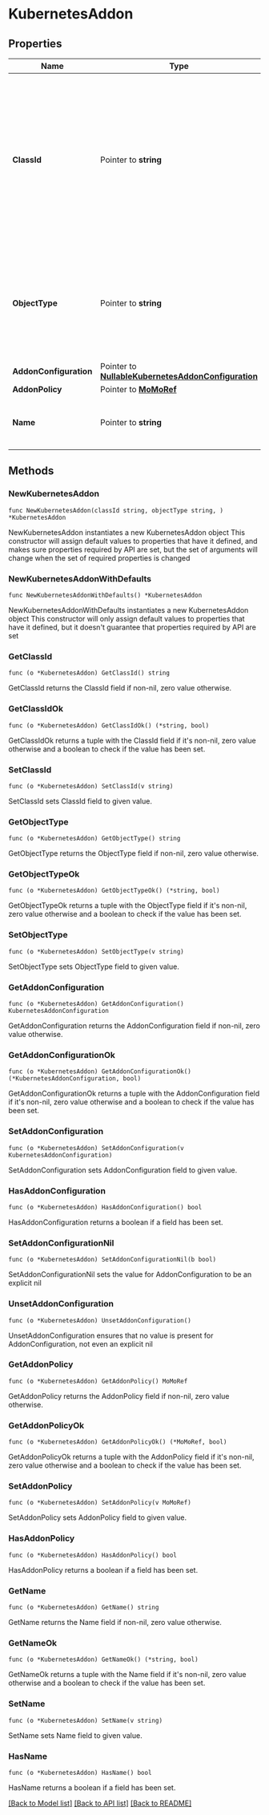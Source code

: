 # KubernetesAddon

## Properties

Name | Type | Description | Notes
------------ | ------------- | ------------- | -------------
**ClassId** | Pointer to **string** | The fully-qualified name of the instantiated, concrete type. This property is used as a discriminator to identify the type of the payload when marshaling and unmarshaling data. | [default to "kubernetes.Addon"]
**ObjectType** | Pointer to **string** | The fully-qualified name of the instantiated, concrete type. The value should be the same as the &#39;ClassId&#39; property. | [default to "kubernetes.Addon"]
**AddonConfiguration** | Pointer to [**NullableKubernetesAddonConfiguration**](KubernetesAddonConfiguration.md) |  | [optional] 
**AddonPolicy** | Pointer to [**MoMoRef**](MoMoRef.md) |  | [optional] 
**Name** | Pointer to **string** | Name of addon to be installed on a Kubernetes cluster. | [optional] 

## Methods

### NewKubernetesAddon

`func NewKubernetesAddon(classId string, objectType string, ) *KubernetesAddon`

NewKubernetesAddon instantiates a new KubernetesAddon object
This constructor will assign default values to properties that have it defined,
and makes sure properties required by API are set, but the set of arguments
will change when the set of required properties is changed

### NewKubernetesAddonWithDefaults

`func NewKubernetesAddonWithDefaults() *KubernetesAddon`

NewKubernetesAddonWithDefaults instantiates a new KubernetesAddon object
This constructor will only assign default values to properties that have it defined,
but it doesn't guarantee that properties required by API are set

### GetClassId

`func (o *KubernetesAddon) GetClassId() string`

GetClassId returns the ClassId field if non-nil, zero value otherwise.

### GetClassIdOk

`func (o *KubernetesAddon) GetClassIdOk() (*string, bool)`

GetClassIdOk returns a tuple with the ClassId field if it's non-nil, zero value otherwise
and a boolean to check if the value has been set.

### SetClassId

`func (o *KubernetesAddon) SetClassId(v string)`

SetClassId sets ClassId field to given value.


### GetObjectType

`func (o *KubernetesAddon) GetObjectType() string`

GetObjectType returns the ObjectType field if non-nil, zero value otherwise.

### GetObjectTypeOk

`func (o *KubernetesAddon) GetObjectTypeOk() (*string, bool)`

GetObjectTypeOk returns a tuple with the ObjectType field if it's non-nil, zero value otherwise
and a boolean to check if the value has been set.

### SetObjectType

`func (o *KubernetesAddon) SetObjectType(v string)`

SetObjectType sets ObjectType field to given value.


### GetAddonConfiguration

`func (o *KubernetesAddon) GetAddonConfiguration() KubernetesAddonConfiguration`

GetAddonConfiguration returns the AddonConfiguration field if non-nil, zero value otherwise.

### GetAddonConfigurationOk

`func (o *KubernetesAddon) GetAddonConfigurationOk() (*KubernetesAddonConfiguration, bool)`

GetAddonConfigurationOk returns a tuple with the AddonConfiguration field if it's non-nil, zero value otherwise
and a boolean to check if the value has been set.

### SetAddonConfiguration

`func (o *KubernetesAddon) SetAddonConfiguration(v KubernetesAddonConfiguration)`

SetAddonConfiguration sets AddonConfiguration field to given value.

### HasAddonConfiguration

`func (o *KubernetesAddon) HasAddonConfiguration() bool`

HasAddonConfiguration returns a boolean if a field has been set.

### SetAddonConfigurationNil

`func (o *KubernetesAddon) SetAddonConfigurationNil(b bool)`

 SetAddonConfigurationNil sets the value for AddonConfiguration to be an explicit nil

### UnsetAddonConfiguration
`func (o *KubernetesAddon) UnsetAddonConfiguration()`

UnsetAddonConfiguration ensures that no value is present for AddonConfiguration, not even an explicit nil
### GetAddonPolicy

`func (o *KubernetesAddon) GetAddonPolicy() MoMoRef`

GetAddonPolicy returns the AddonPolicy field if non-nil, zero value otherwise.

### GetAddonPolicyOk

`func (o *KubernetesAddon) GetAddonPolicyOk() (*MoMoRef, bool)`

GetAddonPolicyOk returns a tuple with the AddonPolicy field if it's non-nil, zero value otherwise
and a boolean to check if the value has been set.

### SetAddonPolicy

`func (o *KubernetesAddon) SetAddonPolicy(v MoMoRef)`

SetAddonPolicy sets AddonPolicy field to given value.

### HasAddonPolicy

`func (o *KubernetesAddon) HasAddonPolicy() bool`

HasAddonPolicy returns a boolean if a field has been set.

### GetName

`func (o *KubernetesAddon) GetName() string`

GetName returns the Name field if non-nil, zero value otherwise.

### GetNameOk

`func (o *KubernetesAddon) GetNameOk() (*string, bool)`

GetNameOk returns a tuple with the Name field if it's non-nil, zero value otherwise
and a boolean to check if the value has been set.

### SetName

`func (o *KubernetesAddon) SetName(v string)`

SetName sets Name field to given value.

### HasName

`func (o *KubernetesAddon) HasName() bool`

HasName returns a boolean if a field has been set.


[[Back to Model list]](../README.md#documentation-for-models) [[Back to API list]](../README.md#documentation-for-api-endpoints) [[Back to README]](../README.md)


